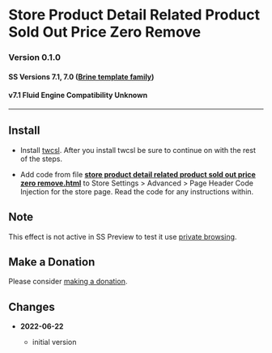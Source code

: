 # Store Product Detail Related Product Sold Out Price Zero Remove

### Version 0.1.0

#### SS Versions 7.1, 7.0 ([Brine template family][1])

#### v7.1 Fluid Engine Compatibility Unknown

---

## Install

* Install [twcsl][2]. After you install twcsl be sure to continue on with the
  rest of the steps.
  
* Add code from file
  **[store product detail related product sold out price zero remove.html][3]**
  to Store Settings > Advanced > Page Header Code Injection for the store page.
  Read the code for any instructions within.

## Note

This effect is not active in SS Preview to test it use [private browsing][4].

## Make a Donation

Please consider [making a donation][5].

## Changes

<!-- * **2021-06-15**

  * change code to work on v7.1 and v7.0 (Brine)
  * use twcsl
  * bumped version to 0.1d2
  -->
* **2022-06-22**

  * initial version

[1]: https://support.squarespace.com/hc/en-us/articles/212512738-Brine-template-family
[2]: https://github.com/tomsWebConsulting/twcsl#install-options
[3]: store%20product%20detail%20related%20product%20sold%20out%20price%20zero%20remove.html#L1
[4]: https://support.squarespace.com/hc/en-us/articles/207099587-Using-private-browsing-or-incognito-mode
[5]: https://github.com/tomsWebConsulting/twcsl#make-a-donation
